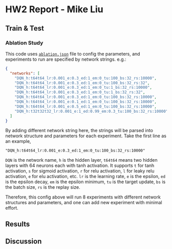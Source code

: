 # HW2 Report - Mike Liu

[//]: # (## Code Structure)

## Train \& Test

### Ablation Study

This code uses [`ablation.json`](ablation.json) file to config the parameters, and experiments to run are specified by network strings. e.g.:

```json
{
  "networks": [
    "DQN_h:t64t64_lr:0.001_e:0.3_ed:1_em:0_tu:100_bs:32_rs:10000",
    "DQN_h:t64t64_lr:0.001_e:0.3_ed:1_em:0_tu:100_bs:32_rs:32",
    "DQN_h:t64t64_lr:0.001_e:0.3_ed:1_em:0_tu:1_bs:32_rs:10000",
    "DQN_h:t64t64_lr:0.001_e:0.3_ed:1_em:0_tu:1_bs:32_rs:32",
    "DQN_h:t64t64_lr:0.001_e:0.3_ed:1_em:0_tu:100_bs:32_rs:10000",
    "DQN_h:t64t64_lr:0.001_e:0.1_ed:1_em:0_tu:100_bs:32_rs:10000",
    "DQN_h:t64t64_lr:0.001_e:0.5_ed:1_em:0_tu:100_bs:32_rs:10000",
    "DQN_h:t32t32t32_lr:0.001_e:1_ed:0.99_em:0.3_tu:100_bs:32_rs:10000"
  ]
}
```

By adding different network string here, the strings will be parsed into network structure and parameters for each experiment.
Take the first line as an example,
```
"DQN_h:t64t64_lr:0.001_e:0.3_ed:1_em:0_tu:100_bs:32_rs:10000"
```
`DQN` is the network name, `h` is the hidden layer, `t64t64` means two hidden layers with 64 neurons each with tanh activation. It supports `t` for tanh activation, `s` for sigmoid activation, `r` for relu activation, `l` for leaky relu activation, `e` for elu activation, etc.
 `lr` is the learning rate, `e` is the epsilon, `ed` is the epsilon decay, `em` is the epsilon minimum, `tu` is the target update, `bs` is the batch size, `rs` is the replay size.

Therefore, this config above will run 8 experiments with different network structures and parameters, and one can add new experiment with minimal effort.

## Results

## Discussion